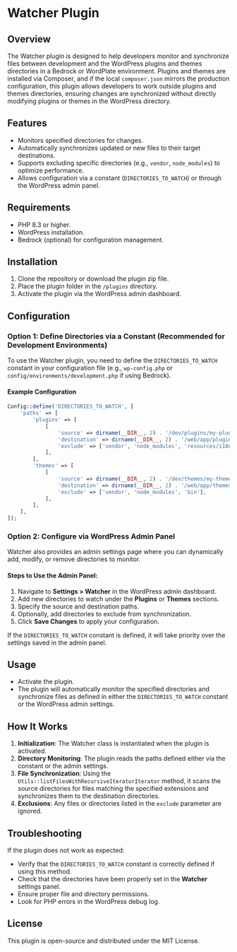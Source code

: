 # Watcher Plugin

## Overview

The Watcher plugin is designed to help developers monitor and synchronize files between development and the WordPress plugins and themes
directories in a Bedrock or WordPlate environment. Plugins and themes are installed via Composer, and if the local `composer.json` mirrors
the production configuration, this plugin allows developers to work outside plugins and themes directories, ensuring changes are
synchronized without directly modifying plugins or themes in the WordPress directory.

## Features

- Monitors specified directories for changes.
- Automatically synchronizes updated or new files to their target destinations.
- Supports excluding specific directories (e.g., `vendor`, `node_modules`) to optimize performance.
- Allows configuration via a constant (`DIRECTORIES_TO_WATCH`) or through the WordPress admin panel.

## Requirements

- PHP 8.3 or higher.
- WordPress installation.
- Bedrock (optional) for configuration management.

## Installation

1. Clone the repository or download the plugin zip file.
2. Place the plugin folder in the `/plugins` directory.
3. Activate the plugin via the WordPress admin dashboard.

## Configuration

### Option 1: Define Directories via a Constant (Recommended for Development Environments)

To use the Watcher plugin, you need to define the `DIRECTORIES_TO_WATCH` constant in your configuration file (e.g., `wp-config.php` or
`config/environments/development.php` if using Bedrock).

#### Example Configuration

```php
Config::define('DIRECTORIES_TO_WATCH', [
    'paths' => [
        'plugins' => [
            [
                'source' => dirname(__DIR__, 2) . '/dev/plugins/my-plugin',
                'destination' => dirname(__DIR__, 2) . '/web/app/plugins/my-plugin',
                'exclude' => ['vendor', 'node_modules', 'resources/i18n'],
            ],
        ],
        'themes' => [
            [
                'source' => dirname(__DIR__, 2) . '/dev/themes/my-theme',
                'destination' => dirname(__DIR__, 2) . '/web/app/themes/my-theme',
                'exclude' => ['vendor', 'node_modules', 'bin'],
            ],
        ],
    ],
]);
```

### Option 2: Configure via WordPress Admin Panel

Watcher also provides an admin settings page where you can dynamically add, modify, or remove directories to monitor.

#### Steps to Use the Admin Panel:

1. Navigate to **Settings > Watcher** in the WordPress admin dashboard.
2. Add new directories to watch under the **Plugins** or **Themes** sections.
3. Specify the source and destination paths.
4. Optionally, add directories to exclude from synchronization.
5. Click **Save Changes** to apply your configuration.

If the `DIRECTORIES_TO_WATCH` constant is defined, it will take priority over the settings saved in the admin panel.

## Usage

- Activate the plugin.
- The plugin will automatically monitor the specified directories and synchronize files as defined in either the `DIRECTORIES_TO_WATCH`
  constant or the WordPress admin settings.

## How It Works

1. **Initialization**: The Watcher class is instantiated when the plugin is activated.
2. **Directory Monitoring**: The plugin reads the paths defined either via the constant or the admin settings.
3. **File Synchronization**: Using the `Utils::listFilesWithRecursiveIteratorIterator` method, it scans the source directories for files
   matching the specified extensions and synchronizes them to the destination directories.
4. **Exclusions**: Any files or directories listed in the `exclude` parameter are ignored.

## Troubleshooting

If the plugin does not work as expected:

- Verify that the `DIRECTORIES_TO_WATCH` constant is correctly defined if using this method.
- Check that the directories have been properly set in the **Watcher** settings panel.
- Ensure proper file and directory permissions.
- Look for PHP errors in the WordPress debug log.

## License

This plugin is open-source and distributed under the MIT License.
